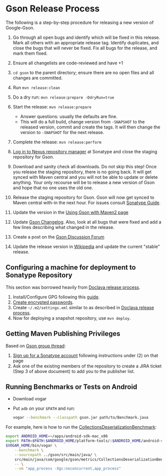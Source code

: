 # Gson Release Process

The following is a step-by-step procedure for releasing a new version of Google-Gson.

1. Go through all open bugs and identify which will be fixed in this release. Mark all others with an appropriate release tag. Identify duplicates, and close the bugs that will never be fixed. Fix all bugs for the release, and mark them fixed.
1. Ensure all changelists are code-reviewed and have +1
1. `cd gson` to the parent directory; ensure there are no open files and all changes are committed.
1. Run `mvn release:clean`
1. Do a dry run: `mvn release:prepare -DdryRun=true`
1. Start the release: `mvn release:prepare`
   * Answer questions: usually the defaults are fine.
   * This will do a full build, change version from `-SNAPSHOT` to the released version, commit and create the tags. It will then change the version to `-SNAPSHOT` for the next release.
1. Complete the release: `mvn release:perform`
1. [Log in to Nexus repository manager](https://oss.sonatype.org/index.html#welcome) at Sonatype and close the staging repository for Gson.
1. Download and sanity check all downloads. Do not skip this step! Once you release the staging repository, there is no going back. It will get synced with Maven central and you will not be able to update or delete anything. Your only recourse will be to release a new version of Gson and hope that no one uses the old one.
1. Release the staging repository for Gson. Gson will now get synced to Maven central with-in the next hour. For issues consult [Sonatype Guide](https://docs.sonatype.org/display/Repository/Sonatype+OSS+Maven+Repository+Usage+Guide#SonatypeOSSMavenRepositoryUsageGuide-8.ReleaseIt).

1. Update the version in the [Using Gson with Maven2 page](https://github.com/google/gson/blob/master/UserGuide.md#TOC-Gson-With-Maven)
1. Update [Gson Changelog](https://github.com/google/gson/blob/master/CHANGELOG.md). Also, look at all bugs that were fixed and add a few lines describing what changed in the release.
1. Create a post on the [Gson Discussion Forum](http://request.google.com/group/google-gson)
1. Update the release version in [Wikipedia](http://en.wikipedia.org/wiki/GSON) and update the current "stable" release.

## Configuring a machine for deployment to Sonatype Repository

This section was borrowed heavily from [Doclava release process](http://code.google.com/p/doclava/wiki/ProcessRelease).

1. Install/Configure GPG following this [guide](http://www.sonatype.com/people/2010/01/how-to-generate-pgp-signatures-with-maven/).
1. [Create encrypted passwords](http://maven.apache.org/guides/mini/guide-encryption.html).
1. Create `~/.m2/settings.xml` similar to as described in [Doclava release process](https://code.google.com/p/doclava/wiki/ProcessRelease).
1. Now for deploying a snapshot repository, use `mvn deploy`.

## Getting Maven Publishing Privileges

Based on [Gson group thread](https://request.google.com/d/topic/google-gson/DHWJHVFpIBg/discussion):

1. [Sign up for a Sonatype account](https://docs.sonatype.org/display/Repository/Sonatype+OSS+Maven+Repository+Usage+Guide) following instructions under (2) on that page
1. Ask one of the existing members of the repository to create a JIRA ticket (Step 3 of above document) to add you to the publisher list.

## Running Benchmarks or Tests on Android

* Download vogar
* Put `adb` on your `$PATH` and run:

  ```bash
  vogar --benchmark --classpath gson.jar path/to/Benchmark.java
  ```

For example, here is how to run the [CollectionsDeserializationBenchmark](gson/src/main/java/com/google/gson/metrics/CollectionsDeserializationBenchmark.java):

```bash
export ANDROID_HOME=~/apps/android-sdk-mac_x86
export PATH=$PATH:$ANDROID_HOME/platform-tools/:$ANDROID_HOME/android-sdk-mac_x86/tools/
$VOGAR_HOME/bin/vogar \
    --benchmark \
    --sourcepath ../gson/src/main/java/ \
    src/main/java/com/google/gson/metrics/CollectionsDeserializationBenchmark.java \
    -- \
    --vm "app_process -Xgc:noconcurrent,app_process"
```
